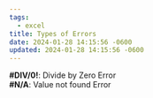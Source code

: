 ```yaml
---
tags:
  - excel
title: Types of Errors
date: 2024-01-28 14:15:56 -0600
updated: 2024-01-28 14:15:56 -0600
---
```


**\#DIV/0!**: Divide by Zero Error  
**\#N/A**: Value not found Error
